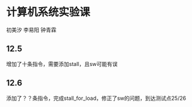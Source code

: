 # 计算机系统实验课

初美汐 李易阳 钟青霖

## 12.5

增加了十条指令，需要添加stall，且sw可能有误

## 12.6

添加了？？条指令，完成stall_for_load，修正了sw的问题，到达测试点25/26
